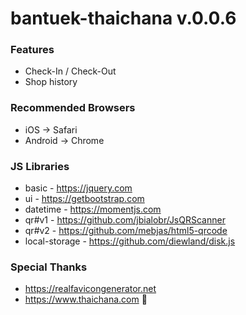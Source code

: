 # bantuek-thaichana v.0.0.6

### Features
* Check-In / Check-Out
* Shop history

### Recommended Browsers
* iOS -> Safari
* Android -> Chrome

### JS Libraries
* basic - https://jquery.com
* ui - https://getbootstrap.com
* datetime - https://momentjs.com
* qr#v1 - https://github.com/jbialobr/JsQRScanner
* qr#v2 - https://github.com/mebjas/html5-qrcode
* local-storage - https://github.com/diewland/disk.js

### Special Thanks
* https://realfavicongenerator.net
* https://www.thaichana.com 🙏
